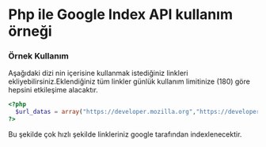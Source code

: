 # Php ile Google Index API kullanım örneği

<h3 id="not">Örnek Kullanım</h3>
Aşağıdaki dizi nin içerisine kullanmak istediğiniz linkleri ekliyebilirsiniz.Eklendiğiniz tüm linkler günlük kullanım limitinize (180) göre hepsini etkileşime alacaktır.


```php
<?php
  $url_datas = array("https://developer.mozilla.org","https://developer.mozilla.org");
?>
```

Bu şekilde çok hızlı şekilde linkleriniz google tarafından indexlenecektir.

